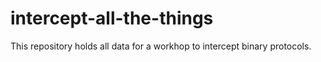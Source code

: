 # intercept-all-the-things
This repository holds all data for a workhop to intercept binary protocols.
